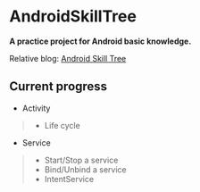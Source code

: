 AndroidSkillTree
================

__A practice project for Android basic knowledge.__

Relative blog: [Android Skill Tree]

[Android Skill Tree]: (http://blog.xanahopper.com/Android/2016/android-review-learning-plan/)

## Current progress

+ Activity

> + Life cycle

+ Service

> + Start/Stop a service
> + Bind/Unbind a service
> + IntentService